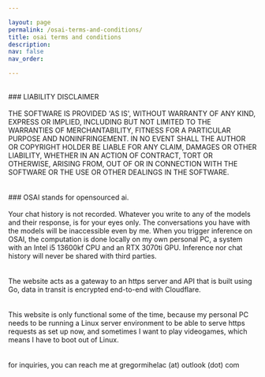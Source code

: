 ```yaml
---

layout: page
permalink: /osai-terms-and-conditions/
title: osai terms and conditions
description:
nav: false
nav_order: 

---
```

<br>
### LIABILITY DISCLAIMER<br>
<br>
THE SOFTWARE IS PROVIDED 'AS IS', WITHOUT WARRANTY OF ANY KIND, EXPRESS OR
IMPLIED, INCLUDING BUT NOT LIMITED TO THE WARRANTIES OF MERCHANTABILITY,
FITNESS FOR A PARTICULAR PURPOSE AND NONINFRINGEMENT. IN NO EVENT SHALL THE
AUTHOR OR COPYRIGHT HOLDER BE LIABLE FOR ANY CLAIM, DAMAGES OR OTHER
LIABILITY, WHETHER IN AN ACTION OF CONTRACT, TORT OR OTHERWISE, ARISING FROM,
OUT OF OR IN CONNECTION WITH THE SOFTWARE OR THE USE OR OTHER DEALINGS IN THE SOFTWARE.<br>
<br>
<br>
### OSAI stands for opensourced ai.<br>
<br>
Your chat history is not recorded. Whatever you write to any of the models and their response, is for your eyes only. 
The conversations you have with the models will be inaccessible even by me. When you trigger inference on OSAI, the computation is done locally on my own personal PC, a system with an Intel i5 13600kf CPU and an RTX 3070ti GPU. Inference nor chat history will never be shared with third parties.<br>
<br>
<br>
The website acts as a gateway to an https server and API that is built using Go, data in transit is encrypted end-to-end with Cloudflare. <br>
<br>
<br>
This website is only functional some of the time, because my personal PC needs to be running a Linux server environment to be able to serve https requests as set up now, and sometimes I want to play videogames, which means I have to boot out of Linux.<br>
<br>
<br>
for inquiries, you can reach me at gregormihelac (at) outlook (dot) com
